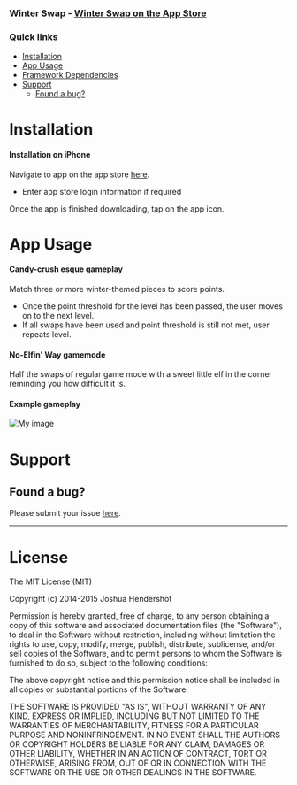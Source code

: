 ### Winter Swap - [Winter Swap on the App Store](https://itunes.apple.com/us/app/winter-swap/id922700308?ls=1&mt=8)


### Quick links
- [Installation](#installation)
- [App Usage](#appusage)
- [Framework Dependencies](#frameworkdependencies)   
- [Support](#support)
    - [Found a bug?](#found-a-bug)

# Installation

#### Installation on iPhone

Navigate to app on the app store [here](https://itunes.apple.com/us/app/winter-swap/id922700308?ls=1&mt=8).
* Enter app store login information if required

Once the app is finished downloading, tap on the app icon.

# App Usage
#### Candy-crush esque gameplay

Match three or more winter-themed pieces to score points.
* Once the point threshold for the level has been passed, the user moves on to the next level.
* If all swaps have been used and point threshold is still not met, user repeats level.

#### No-Elfin' Way gamemode
Half the swaps of regular game mode with a sweet little elf in the corner reminding you how difficult it is.

#### Example gameplay
![My image](http://appsmadeby.me/wp-content/uploads/2015/08/exgameplay.gif)


# Support

## Found a bug?
Please submit your issue [here](https://github.com/jhend11/Crunchies/issues/new).


----
# License

The MIT License (MIT)

Copyright (c) 2014-2015 Joshua Hendershot

Permission is hereby granted, free of charge, to any person obtaining a copy
of this software and associated documentation files (the "Software"), to deal
in the Software without restriction, including without limitation the rights
to use, copy, modify, merge, publish, distribute, sublicense, and/or sell
copies of the Software, and to permit persons to whom the Software is
furnished to do so, subject to the following conditions:

The above copyright notice and this permission notice shall be included in
all copies or substantial portions of the Software.

THE SOFTWARE IS PROVIDED "AS IS", WITHOUT WARRANTY OF ANY KIND, EXPRESS OR
IMPLIED, INCLUDING BUT NOT LIMITED TO THE WARRANTIES OF MERCHANTABILITY,
FITNESS FOR A PARTICULAR PURPOSE AND NONINFRINGEMENT. IN NO EVENT SHALL THE
AUTHORS OR COPYRIGHT HOLDERS BE LIABLE FOR ANY CLAIM, DAMAGES OR OTHER
LIABILITY, WHETHER IN AN ACTION OF CONTRACT, TORT OR OTHERWISE, ARISING FROM,
OUT OF OR IN CONNECTION WITH THE SOFTWARE OR THE USE OR OTHER DEALINGS IN
THE SOFTWARE.
